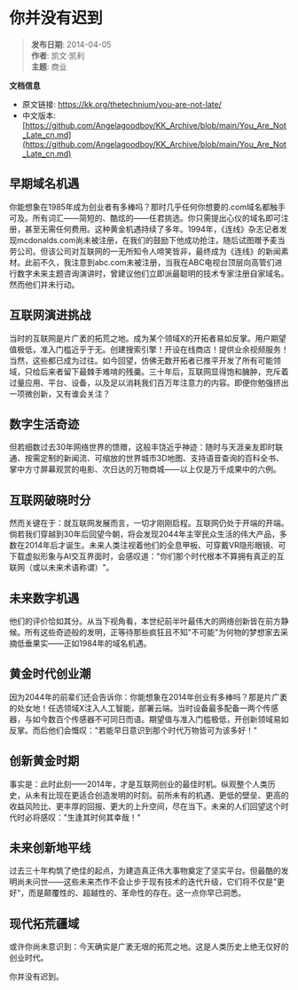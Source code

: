 # 你并没有迟到

> **发布日期**: 2014-04-05  
> **作者**: 凯文·凯利  
> **主题**: 商业  

**文档信息**
- 原文链接: https://kk.org/thetechnium/you-are-not-late/
- 中文版本: [https://github.com/Angelagoodboy/KK_Archive/blob/main/You_Are_Not_Late_cn.md](https://github.com/Angelagoodboy/KK_Archive/blob/main/You_Are_Not_Late_cn.md)

## 早期域名机遇

你能想象在1985年成为创业者有多棒吗？那时几乎任何你想要的.com域名都触手可及。所有词汇——简短的、酷炫的——任君挑选。你只需提出心仪的域名即可注册，甚至无需任何费用。这种黄金机遇持续了多年。1994年，《连线》杂志记者发现mcdonalds.com尚未被注册，在我们的鼓励下他成功抢注，随后试图赠予麦当劳公司。但该公司对互联网的一无所知令人啼笑皆非，最终成为《连线》的新闻素材。此前不久，我注意到abc.com未被注册，当我在ABC电视台顶层向高管们进行数字未来主题咨询演讲时，曾建议他们立即派最聪明的技术专家注册自家域名。然而他们并未行动。

## 互联网演进挑战

当时的互联网是片广袤的拓荒之地。成为某个领域X的开拓者易如反掌。用户期望值极低，准入门槛近乎于无。创建搜索引擎！开设在线商店！提供业余视频服务！当然，这些都已成为过往。如今回望，仿佛无数开拓者已推平开发了所有可能领域，只给后来者留下最棘手难啃的残羹。三十年后，互联网显得饱和臃肿，充斥着过量应用、平台、设备，以及足以消耗我们百万年注意力的内容。即便你勉强挤出一项微创新，又有谁会关注？

## 数字生活奇迹

但若细数过去30年网络世界的馈赠，这般丰饶近乎神迹：随时与天涯亲友即时联通、按需定制的新闻流、可缩放的世界城市3D地图、支持语音查询的百科全书、掌中方寸屏幕观赏的电影、次日达的万物商城——以上仅是万千成果中的六例。

## 互联网破晓时分

然而关键在于：就互联网发展而言，一切才刚刚启程。互联网仍处于开端的开端。倘若我们穿越到30年后回望今朝，将会发现2044年主宰民众生活的伟大产品，多数在2014年后才诞生。未来人类注视着他们的全息甲板、可穿戴VR隐形眼镜、可下载虚拟形象与AI交互界面时，会感叹道："你们那个时代根本不算拥有真正的互联网（或以未来术语称谓）"。

## 未来数字机遇

他们的评价恰如其分。从当下视角看，本世纪前半叶最伟大的网络创新皆在前方静候。所有这些奇迹般的发明，正等待那些疯狂且不知"不可能"为何物的梦想家去采摘低垂果实——正如1984年的域名机遇。

## 黄金时代创业潮

因为2044年的前辈们还会告诉你：你能想象在2014年创业有多棒吗？那是片广袤的处女地！任选领域X注入人工智能，部署云端。当时设备最多配备一两个传感器，与如今数百个传感器不可同日而语。期望值与准入门槛极低，开创新领域易如反掌。而后他们会慨叹："若能早日意识到那个时代万物皆可为该多好！"

## 创新黄金时期

事实是：此时此刻——2014年，才是互联网创业的最佳时机。纵观整个人类历史，从未有比现在更适合创造发明的时刻。前所未有的机遇、更低的壁垒、更高的收益风险比、更丰厚的回报、更大的上升空间，尽在当下。未来的人们回望这个时代时必将感叹："生逢其时何其幸哉！"

## 未来创新地平线

过去三十年构筑了绝佳的起点，为建造真正伟大事物奠定了坚实平台。但最酷的发明尚未问世——这些未来杰作不会止步于现有技术的迭代升级，它们将不仅是"更好"，而是颠覆性的、超越性的、革命性的存在。这一点你早已洞悉。

## 现代拓荒疆域

或许你尚未意识到：今天确实是广袤无垠的拓荒之地。这是人类历史上绝无仅好的创业时代。

你并没有迟到。